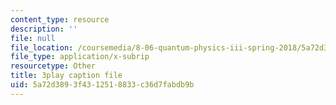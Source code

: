 ```yaml
---
content_type: resource
description: ''
file: null
file_location: /coursemedia/8-06-quantum-physics-iii-spring-2018/5a72d3893f4312518833c36d7fabdb9b_VaBMK5JSz2I.srt
file_type: application/x-subrip
resourcetype: Other
title: 3play caption file
uid: 5a72d389-3f43-1251-8833-c36d7fabdb9b
---
```

